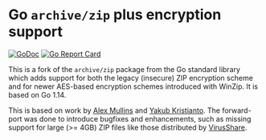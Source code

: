 # Go `archive/zip` plus encryption support

[![GoDoc](https://godoc.org/github.com/jarnoan/go-archive-zip-crypto?status.svg)](https://godoc.org/github.com/jarnoan/go-archive-zip-crypto)
[![Go Report Card](https://goreportcard.com/badge/github.com/jarnoan/go-archive-zip-crypto)](https://goreportcard.com/report/github.com/jarnoan/go-archive-zip-crypto)

This is a fork of the `archive/zip` package from the Go standard
library which adds support for both the legacy
(insecure) ZIP encryption scheme and for newer AES-based encryption
schemes introduced with WinZip. It is based on Go 1.14.

This is based on work by [Alex Mullins](https://github.com/alexmullins/zip) and
[Yakub Kristianto](https://github.com/yeka/zip). The forward-port was done to
introduce bugfixes and enhancements, such as missing support for large
(>= 4GB) ZIP files like those distributed by [VirusShare](https://virusshare.com/).

